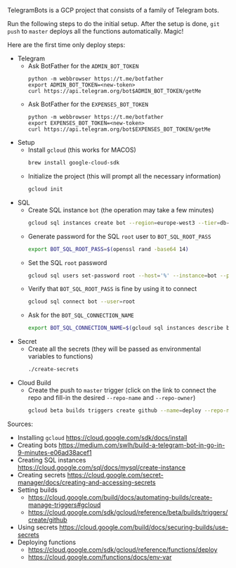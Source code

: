 TelegramBots is a GCP project that consists of a family of Telegram bots.

Run the following steps to do the initial setup. After the setup is done, `git push` to `master` deploys all the functions automatically. Magic!

Here are the first time only deploy steps:
- Telegram
  - Ask BotFather for the `ADMIN_BOT_TOKEN`
    ```
    python -m webbrowser https://t.me/botfather
    export ADMIN_BOT_TOKEN=<new-token>
    curl https://api.telegram.org/bot$ADMIN_BOT_TOKEN/getMe
    ```
  - Ask BotFather for the `EXPENSES_BOT_TOKEN`
    ```
    python -m webbrowser https://t.me/botfather
    export EXPENSES_BOT_TOKEN=<new-token>
    curl https://api.telegram.org/bot$EXPENSES_BOT_TOKEN/getMe
    ```
- Setup
  - Install `gcloud` (this works for MACOS)
    ```bash
    brew install google-cloud-sdk
    ```
  - Initialize the project (this will prompt all the necessary information)
    ```bash
    gcloud init
    ```
- SQL
  - Create SQL instance `bot` (the operation may take a few minutes)
    ```bash
    gcloud sql instances create bot --region=europe-west3 --tier=db-f1-micro
    ```
  - Generate password for the SQL `root` user to `BOT_SQL_ROOT_PASS`
    ```bash
    export BOT_SQL_ROOT_PASS=$(openssl rand -base64 14)
    ```
  - Set the SQL `root` password
    ```bash
    gcloud sql users set-password root --host='%' --instance=bot --password=$BOT_SQL_ROOT_PASS
    ```
  - Verify that `BOT_SQL_ROOT_PASS` is fine by using it to connect
    ```bash
    gcloud sql connect bot --user=root
    ```
  - Ask for the `BOT_SQL_CONNECTION_NAME`
    ```bash
    export BOT_SQL_CONNECTION_NAME=$(gcloud sql instances describe bot --format=json | jq -r .connectionName)
    ```
- Secret
  - Create all the secrets (they will be passed as environmental variables to functions)
    ```bash
    ./create-secrets
    ```
- Cloud Build
  - Create the push to `master` trigger (click on the link to connect the repo and fill-in the desired `--repo-name` and `--repo-owner`)
    ```bash
    gcloud beta builds triggers create github --name=deploy --repo-name=TelegramBots --branch-pattern="^master$" --repo-owner=nestoroprysk --build-config=cloudbuild.yaml
    ```

Sources:
- Installing `gcloud` https://cloud.google.com/sdk/docs/install
- Creating bots https://medium.com/swlh/build-a-telegram-bot-in-go-in-9-minutes-e06ad38acef1
- Creating SQL instances https://cloud.google.com/sql/docs/mysql/create-instance
- Creating secrets https://cloud.google.com/secret-manager/docs/creating-and-accessing-secrets
- Setting builds
  - https://cloud.google.com/build/docs/automating-builds/create-manage-triggers#gcloud 
  - https://cloud.google.com/sdk/gcloud/reference/beta/builds/triggers/create/github 
- Using secrets https://cloud.google.com/build/docs/securing-builds/use-secrets
- Deploying functions
  - https://cloud.google.com/sdk/gcloud/reference/functions/deploy
  - https://cloud.google.com/functions/docs/env-var

